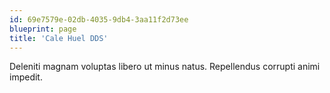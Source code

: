 ```yaml
---
id: 69e7579e-02db-4035-9db4-3aa11f2d73ee
blueprint: page
title: 'Cale Huel DDS'
---
```

Deleniti magnam voluptas libero ut minus natus. Repellendus corrupti animi impedit.